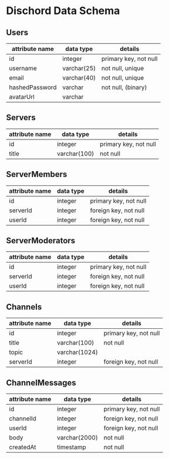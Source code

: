 # Dischord Data Schema

## Users

| attribute name | data type   | details               |
| -------------- | ----------- | --------------------- |
| id             | integer     | primary key, not null |
| username       | varchar(25) | not null, unique      |
| email          | varchar(40) | not null, unique      |
| hashedPassword | varchar     | not null, (binary)    |
| avatarUrl      | varchar     |                       |

## Servers

| attribute name | data type    | details               |
| -------------- | ------------ | --------------------- |
| id             | integer      | primary key, not null |
| title          | varchar(100) | not null              |

## ServerMembers

| attribute name | data type | details               |
| -------------- | --------- | --------------------- |
| id             | integer   | primary key, not null |
| serverId       | integer   | foreign key, not null |
| userId         | integer   | foreign key, not null |

## ServerModerators

| attribute name | data type | details               |
| -------------- | --------- | --------------------- |
| id             | integer   | primary key, not null |
| serverId       | integer   | foreign key, not null |
| userId         | integer   | foreign key, not null |

## Channels

| attribute name | data type     | details               |
| -------------- | ------------- | --------------------- |
| id             | integer       | primary key, not null |
| title          | varchar(100)  | not null              |
| topic          | varchar(1024) |                       |
| serverId       | integer       | foreign key, not null |

## ChannelMessages

| attribute name | data type     | details               |
| -------------- | ------------- | --------------------- |
| id             | integer       | primary key, not null |
| channelId      | integer       | foreign key, not null |
| userId         | integer       | foreign key, not null |
| body           | varchar(2000) | not null              |
| createdAt      | timestamp     | not null              |
